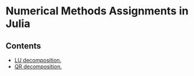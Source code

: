 # Numerical Methods Assignments in Julia

## Contents

- [LU decomposition.](./lu/lu.jl)
- [QR decomposition.](./qr/qr.jl)